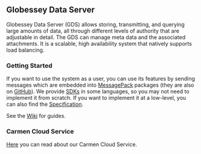 ## Globessey Data Server

Globessey Data Server (GDS) allows storing, transmitting, and querying large amounts of data, all through different levels of authority that are adjustable in detail. The GDS can manage meta data and the associated attachments. It is a scalable, high availability system that natively supports load balancing.

### Getting Started

If you want to use the system as a user, you can use its features by sending messages which are embedded into [MessagePack](https://msgpack.org/) packages (they are also on [GitHub](https://github.com/msgpack)). We provide [SDKs](https://github.com/arh-eu/gds/wiki/SDK) in some languages, so you may not need to implement it from scratch. If you want to implement it at a low-level, you can also find the [Specification](https://github.com/arh-eu/gds/wiki/Specification).

See the [Wiki](https://github.com/arh-eu/gds/wiki) for guides.

### Carmen Cloud Service

[Here](https://github.com/arh-eu/carmen-cloud) you can read about our Carmen Cloud Service.

